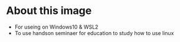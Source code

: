 # About this image
* For useing on Windows10 & WSL2
* To use handson seminaer for education to study how to use linux

